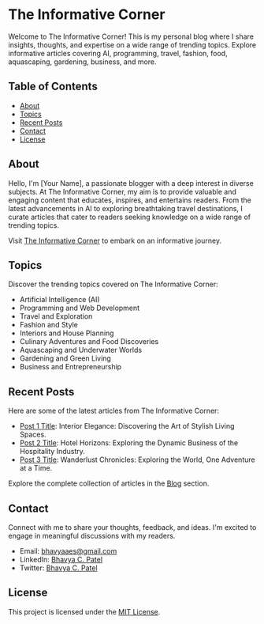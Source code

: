 # The Informative Corner

Welcome to The Informative Corner! This is my personal blog where I share insights, thoughts, and expertise on a wide range of trending topics. Explore informative articles covering AI, programming, travel, fashion, food, aquascaping, gardening, business, and more.

## Table of Contents

- [About](#about)
- [Topics](#topics)
- [Recent Posts](#recent-posts)
- [Contact](#contact)
- [License](#license)

## About

Hello, I'm [Your Name], a passionate blogger with a deep interest in diverse subjects. At The Informative Corner, my aim is to provide valuable and engaging content that educates, inspires, and entertains readers. From the latest advancements in AI to exploring breathtaking travel destinations, I curate articles that cater to readers seeking knowledge on a wide range of trending topics.

Visit [The Informative Corner](https://theinformativecorner.netlify.app/) to embark on an informative journey.

## Topics

Discover the trending topics covered on The Informative Corner:

- Artificial Intelligence (AI)
- Programming and Web Development
- Travel and Exploration
- Fashion and Style
- Interiors and House Planning
- Culinary Adventures and Food Discoveries
- Aquascaping and Underwater Worlds
- Gardening and Green Living
- Business and Entrepreneurship

## Recent Posts

Here are some of the latest articles from The Informative Corner:

- [Post 1 Title](https://theinformativecorner.netlify.app/posts): Interior Elegance: Discovering the Art of Stylish Living Spaces.
- [Post 2 Title](https://theinformativecorner.netlify.app/posts): Hotel Horizons: Exploring the Dynamic Business of the Hospitality Industry.
- [Post 3 Title](https://theinformativecorner.netlify.app/posts): Wanderlust Chronicles: Exploring the World, One Adventure at a Time.

Explore the complete collection of articles in the [Blog](https://theinformativecorner.netlify.app/) section.

## Contact

Connect with me to share your thoughts, feedback, and ideas. I'm excited to engage in meaningful discussions with my readers.

- Email: [bhavyaaes@gmail.com](mailto:bhavyaaes@gmail.com)
- LinkedIn: [Bhavya C. Patel](https://www.linkedin.com/in/bhavya-patel-b2820322a/)
- Twitter: [Bhavya C. Patel](https://twitter.com/PatelBhavyaaes)

## License

This project is licensed under the [MIT License](LICENSE).

